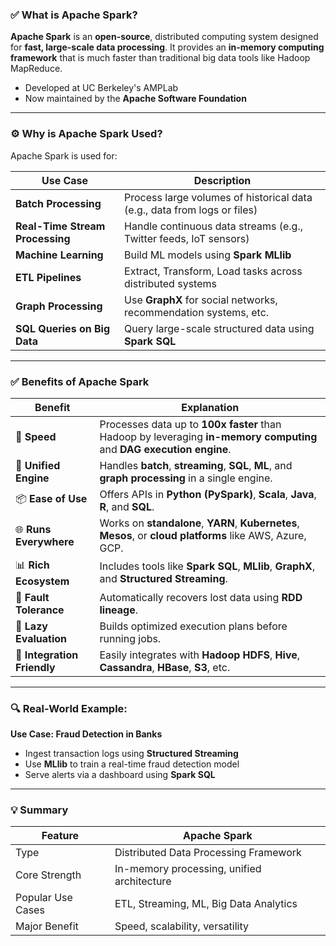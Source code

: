 ### ✅ What is Apache Spark?

**Apache Spark** is an **open-source**, distributed computing system designed for **fast, large-scale data processing**. It provides an **in-memory computing framework** that is much faster than traditional big data tools like Hadoop MapReduce.

* Developed at UC Berkeley's AMPLab
* Now maintained by the **Apache Software Foundation**

---

### ⚙️ Why is Apache Spark Used?

Apache Spark is used for:

| **Use Case**                    | **Description**                                                          |
| ------------------------------- | ------------------------------------------------------------------------ |
| **Batch Processing**            | Process large volumes of historical data (e.g., data from logs or files) |
| **Real-Time Stream Processing** | Handle continuous data streams (e.g., Twitter feeds, IoT sensors)        |
| **Machine Learning**            | Build ML models using **Spark MLlib**                                    |
| **ETL Pipelines**               | Extract, Transform, Load tasks across distributed systems                |
| **Graph Processing**            | Use **GraphX** for social networks, recommendation systems, etc.         |
| **SQL Queries on Big Data**     | Query large-scale structured data using **Spark SQL**                    |

---

### ✅ Benefits of Apache Spark

| **Benefit**                 | **Explanation**                                                                                                      |
| --------------------------- | -------------------------------------------------------------------------------------------------------------------- |
| 🚀 **Speed**                | Processes data up to **100x faster** than Hadoop by leveraging **in-memory computing** and **DAG execution engine**. |
| 🔄 **Unified Engine**       | Handles **batch**, **streaming**, **SQL**, **ML**, and **graph processing** in a single engine.                      |
| 📦 **Ease of Use**          | Offers APIs in **Python (PySpark)**, **Scala**, **Java**, **R**, and **SQL**.                                        |
| 🌐 **Runs Everywhere**      | Works on **standalone**, **YARN**, **Kubernetes**, **Mesos**, or **cloud platforms** like AWS, Azure, GCP.           |
| 📊 **Rich Ecosystem**       | Includes tools like **Spark SQL**, **MLlib**, **GraphX**, and **Structured Streaming**.                              |
| 💾 **Fault Tolerance**      | Automatically recovers lost data using **RDD lineage**.                                                              |
| 🔁 **Lazy Evaluation**      | Builds optimized execution plans before running jobs.                                                                |
| 🧩 **Integration Friendly** | Easily integrates with **Hadoop HDFS**, **Hive**, **Cassandra**, **HBase**, **S3**, etc.                             |

---

### 🔍 Real-World Example:

**Use Case: Fraud Detection in Banks**

* Ingest transaction logs using **Structured Streaming**
* Use **MLlib** to train a real-time fraud detection model
* Serve alerts via a dashboard using **Spark SQL**

---

### 💡 Summary

| Feature           | Apache Spark                               |
| ----------------- | ------------------------------------------ |
| Type              | Distributed Data Processing Framework      |
| Core Strength     | In-memory processing, unified architecture |
| Popular Use Cases | ETL, Streaming, ML, Big Data Analytics     |
| Major Benefit     | Speed, scalability, versatility            |
